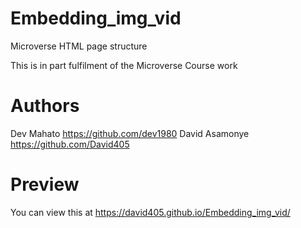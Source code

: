 # Embedding_img_vid
Microverse HTML page structure


This is in part fulfilment of the Microverse Course work

# Authors
Dev Mahato https://github.com/dev1980
David Asamonye https://github.com/David405

# Preview
You can view this at https://david405.github.io/Embedding_img_vid/

